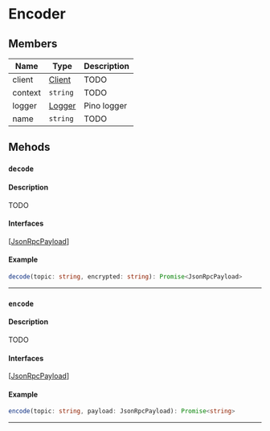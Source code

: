 # Encoder

## Members

| Name    | Type                                                  | Description |
| ------- | ----------------------------------------------------- | ----------- |
| client  | [Client](/javascript/authentication/reference/client) | TODO        |
| context | `string`                                              | TODO        |
| logger  | [Logger](https://github.com/pinojs/pino)              | Pino logger |
| name    | `string`                                              | TODO        |

## Mehods

### `decode`

#### Description

TODO

#### Interfaces

[[JsonRpcPayload](/javascript/authentication/reference/interfaces#jsonrpcpayload)]

#### Example

```ts
decode(topic: string, encrypted: string): Promise<JsonRpcPayload>
```

---

### `encode`

#### Description

TODO

#### Interfaces

[[JsonRpcPayload](/javascript/authentication/reference/interfaces#jsonrpcpayload)]

#### Example

```ts
encode(topic: string, payload: JsonRpcPayload): Promise<string>
```

---

